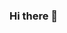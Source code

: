 ### Hi there 👋

<!--
**Abdullanz/Abdullanz** is a ✨ _special_ ✨ repository because its `README.md` (this file) appears on your GitHub profile.

Here are some ideas to get you started:

- 🔭 I’m currently working on ...
- 🌱 I’m currently learning about AWS Cloud and enjoying it! 
- 👯 I’m looking to collaborate on ...
- 🤔 I’m looking for help with ...
- 💬 Ask me about ...
- 📫 How to reach me: Twitter account @Abdullamnjr and LinkendIn: abdullah-najjar-cs
- 😄 Pronouns: ...
- ⚡ Fun fact: I like Blockchain Technology so much because I believe in the power of decentralization. 
-->
